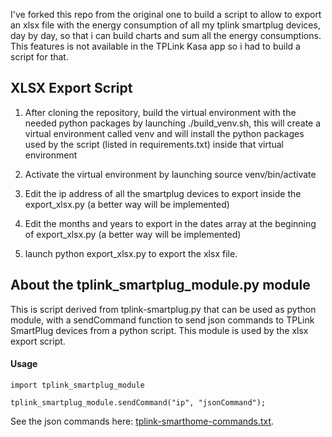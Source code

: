 I've forked this repo from the original one to build a script to allow to export an xlsx file with the energy consumption of all my tplink smartplug devices, day by day, so that i can build charts and sum all the energy consumptions. This features is not available in the TPLink Kasa app so i had to build a script for that.


## XLSX Export Script ##

1) After cloning the repository, build the virtual environment with the needed python packages by launching ./build_venv.sh, this will create a virtual environment called venv and will install the python packages used by the script (listed in requirements.txt) inside that virtual environment

2) Activate the virtual environment by launching source venv/bin/activate

3) Edit the ip address of all the smartplug devices to export inside the export_xlsx.py (a better way will be implemented)

4) Edit the months and years to export in the dates array at the beginning of export_xlsx.py (a better way will be implemented)

5) launch python export_xlsx.py to export the xlsx file. 


## About the tplink_smartplug_module.py module ##

This is script derived from tplink-smartplug.py that can be used as python module, with a sendCommand function to send json commands to TPLink SmartPlug devices from a python script. This module is used by the xlsx export script.

#### Usage ####

`import tplink_smartplug_module`

`tplink_smartplug_module.sendCommand("ip", "jsonCommand");`

See the json commands here: [tplink-smarthome-commands.txt](tplink-smarthome-commands.txt).

